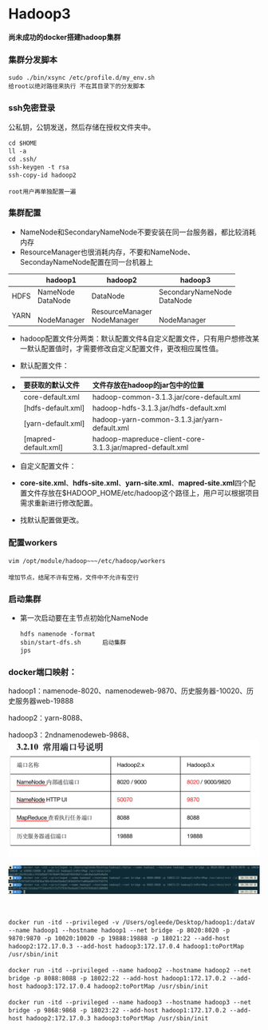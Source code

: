 # Hadoop3

**尚未成功的docker搭建hadoop集群**

### 集群分发脚本

```shell
sudo ./bin/xsync /etc/profile.d/my_env.sh				
给root以绝对路径来执行 不在其目录下的分发脚本
```

### ssh免密登录

公私钥，公钥发送，然后存储在授权文件夹中。

```shell
cd $HOME
ll -a
cd .ssh/
ssh-keygen -t rsa
ssh-copy-id hadoop2

root用户再单独配置一遍
```

### 集群配置

* NameNode和SecondaryNameNode不要安装在同一台服务器，都比较消耗内存
* ResourceManager也很消耗内存，不要和NameNode、SecondayNameNode配置在同一台机器上

|      | hadoop1              | hadoop2                        | hadoop3                       |
| ---- | -------------------- | ------------------------------ | ----------------------------- |
| HDFS | NameNode<br>DataNode | DataNode                       | SecondaryNameNode<br>DataNode |
| YARN | <br>NodeManager      | ResourceManager<br>NodeManager | <br>NodeManager               |

* hadoop配置文件分两类：默认配置文件&自定义配置文件，只有用户想修改某一默认配置值时，才需要修改自定义配置文件，更改相应属性值。

* 默认配置文件：

* | 要获取的默认文件     | 文件存放在hadoop的jar包中的位置                           |
    | -------------------- | --------------------------------------------------------- |
    | core-default.xml     | hadoop-common-3.1.3.jar/core-default.xml                  |
    | [hdfs-default.xml]   | hadoop-hdfs-3.1.3.jar/hdfs-default.xml                    |
    | [yarn-default.xml]   | hadoop-yarn-common-3.1.3.jar/yarn-default.xml             |
    | [mapred-default.xml] | hadoop-mapreduce-client-core-3.1.3.jar/mapred-default.xml |

* 自定义配置文件：

* **core-site.xml**、**hdfs-site.xml**、**yarn-site.xml**、**mapred-site.xml**四个配置文件存放在$HADOOP_HOME/etc/hadoop这个路径上，用户可以根据项目需求重新进行修改配置。

* 找默认配置做更改。



### 配置workers

```shell
vim /opt/module/hadoop~~~/etc/hadoop/workers

增加节点，结尾不许有空格，文件中不允许有空行
```



### 启动集群

* 第一次启动要在主节点初始化NameNode

    ```shell
    hdfs namenode -format
    sbin/start-dfs.sh      启动集群
    jps
    ```

    

    

### docker端口映射：

hadoop1：namenode-8020、namenodeweb-9870、历史服务器-10020、历史服务器web-19888

hadoop2：yarn-8088、

hadoop3：2ndnamenodeweb-9868、![截屏2021-10-06 上午9.47.07](Hadoop3.assets/%E6%88%AA%E5%B1%8F2021-10-06%20%E4%B8%8A%E5%8D%889.47.07-6912430.png)



![截屏2021-10-06 上午10.21.32](Hadoop3.assets/%E6%88%AA%E5%B1%8F2021-10-06%20%E4%B8%8A%E5%8D%8810.21.32.png)

​	

```shell
docker run -itd --privileged -v /Users/ogleede/Desktop/hadoop1:/dataV --name hadoop1 --hostname hadoop1 --net bridge -p 8020:8020 -p 9870:9870 -p 10020:10020 -p 19888:19888 -p 18021:22 --add-host hadoop2:172.17.0.3 --add-host hadoop3:172.17.0.4 hadoop1:toPortMap /usr/sbin/init

docker run -itd --privileged --name hadoop2 --hostname hadoop2 --net bridge -p 8088:8088 -p 18022:22 --add-host hadoop1:172.17.0.2 --add-host hadoop3:172.17.0.4 hadoop2:toPortMap /usr/sbin/init

docker run -itd --privileged --name hadoop3 --hostname hadoop3 --net bridge -p 9868:9868 -p 18023:22 --add-host hadoop1:172.17.0.2 --add-host hadoop2:172.17.0.3 hadoop3:toPortMap /usr/sbin/init
```

